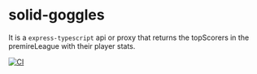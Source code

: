 # solid-goggles

It is a `express-typescript` api or proxy that returns the topScorers in the premireLeague with their player stats.

[![CI](https://github.com/khushalbhardwaj-0111/playerStat/actions/workflows/ci.yml/badge.svg?branch=master)](https://github.com/khushalbhardwaj-0111/playerStat/actions/workflows/ci.yml)
